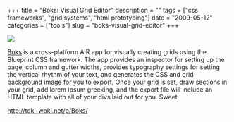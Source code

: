 +++
title = "Boks: Visual Grid Editor"
description = ""
tags = ["css frameworks", "grid systems", "html prototyping"]
date = "2009-05-12"
categories = ["tools"]
slug = "boks-visual-grid-editor"
+++


<div class="tool-screenshot mb1"><a href="http://toki-woki.net/p/Boks/"><img id="bluga-thumbnail-2707" class="bluga-thumbnail custom" src="//konigi.com/media/bluga/
wt522fd7d6a5f27_custom.jpg"/></a></div><p><a href="http://toki-woki.net/p/Boks/">Boks</a> is a cross-platform AIR app for visually creating grids using the Blueprint CSS framework. The app provides an inspector for setting up the page, column and gutter widths, provides typography settings for setting the vertical rhythm of your text, and generates the CSS and grid background image for you to export. Once your grid is set, draw sections in your grid, add lorem ipsum greeking, and the export file will include an HTML template with all of your divs laid out for you. Sweet.</p>
  
<p><a href="http://toki-woki.net/p/Boks/">http://toki-woki.net/p/Boks/</a></p>
      
